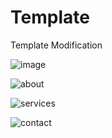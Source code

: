 # Template
Template Modification

![image](https://user-images.githubusercontent.com/92079968/136650673-ba653103-5015-4e4f-9798-9fad446eac4d.png)

![about](https://user-images.githubusercontent.com/92079968/136650702-a5d13276-8123-4ae6-be1e-32dffa961b5d.png)

![services](https://user-images.githubusercontent.com/92079968/136650717-a937403e-fb92-402d-a551-839941d10637.png)

![contact](https://user-images.githubusercontent.com/92079968/136650725-c9afe555-3805-4e07-a329-a7cc6cc1b74e.png)
